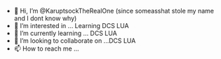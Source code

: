 - 👋 Hi, I’m @KaruptsockTheRealOne (since someasshat stole my name and I dont know why)
- 👀 I’m interested in ... Learning DCS LUA
- 🌱 I’m currently learning ... DCS LUA
- 💞️ I’m looking to collaborate on ...DCS LUA
- 📫 How to reach me ...

<!---
KaruptsockTheRealOne/KaruptsockTheRealOne is a ✨ special ✨ repository because its `README.md` (this file) appears on your GitHub profile.
You can click the Preview link to take a look at your changes.
--->
